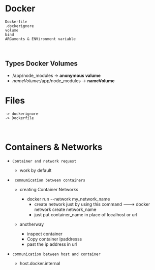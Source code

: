 # Docker 
    Dockerfile
    .dockerignore
    volume
    bind
    ARGuments & ENVironment variable
<p> &nbsp;</p>  

## Types Docker Volumes
- /app/node_modules   -> **anonymous valume**
- *nameVolume*:/app/node_modules ->  **nameVolume**




# Files
    -> dockerignore 
    -> Dockerfile

<p>&nbsp;</p>    

# Containers & Networks
 -     Container and network request 
   -  work by default 
 -      communication between containers
   - creating Container Networks
     - docker run --network my_network_name
        - create network  just by using this command ---> docker network create network_name  
        - just put container_name in place of localhost or url
     
   - anotherway
     - inspect container 
     - Copy container Ipaddresss 
     - past the ip address in url 
 -     communication between host and container     
    -   host.docker.internal

    




    